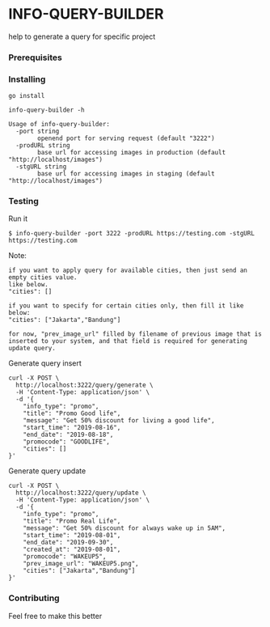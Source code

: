 # INFO-QUERY-BUILDER

help to generate a query for specific project

### Prerequisites


### Installing

```
go install

info-query-builder -h

Usage of info-query-builder:
  -port string
        openend port for serving request (default "3222")
  -prodURL string
        base url for accessing images in production (default "http://localhost/images")
  -stgURL string
        base url for accessing images in staging (default "http://localhost/images")
```

### Testing

Run it
```
$ info-query-builder -port 3222 -prodURL https://testing.com -stgURL https://testing.com
```

Note:
```
if you want to apply query for available cities, then just send an empty cities value.
like below.
"cities": []

if you want to specify for certain cities only, then fill it like below:
"cities": ["Jakarta","Bandung"]

for now, "prev_image_url" filled by filename of previous image that is inserted to your system, and that field is required for generating update query.
```


Generate query insert
```
curl -X POST \
  http://localhost:3222/query/generate \
  -H 'Content-Type: application/json' \
  -d '{
	"info_type": "promo",
	"title": "Promo Good life",
	"message": "Get 50% discount for living a good life",
	"start_time": "2019-08-16",
	"end_date": "2019-08-18",
	"promocode": "GOODLIFE",
	"cities": []
}'
```

Generate query update
```
curl -X POST \
  http://localhost:3222/query/update \
  -H 'Content-Type: application/json' \
  -d '{
	"info_type": "promo",
	"title": "Promo Real Life",
	"message": "Get 50% discount for always wake up in 5AM",
	"start_time": "2019-08-01",
	"end_date": "2019-09-30",
	"created_at": "2019-08-01",
	"promocode": "WAKEUP5",
	"prev_image_url": "WAKEUP5.png",
	"cities": ["Jakarta","Bandung"]
}'
```

### Contributing

Feel free to make this better